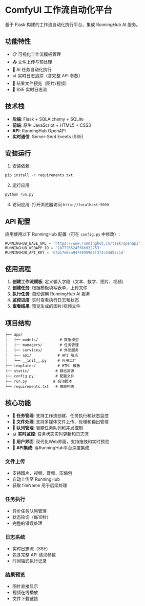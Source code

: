# ComfyUI 工作流自动化平台

基于 Flask 构建的工作流自动化执行平台，集成 RunningHub AI 服务。

## 功能特性

- 📋 可视化工作流模板管理
- 📤 文件上传与预处理
- 🤖 AI 任务自动化执行
- 📊 实时日志追踪（含完整 API 参数）
- 🎯 结果文件预览（图片/视频）
- 🔄 SSE 实时日志流

## 技术栈

- **后端**: Flask + SQLAlchemy + SQLite
- **前端**: 原生 JavaScript + HTML5 + CSS3
- **API**: RunningHub OpenAPI
- **实时通信**: Server-Sent Events (SSE)

## 安装运行

1. 安装依赖:
```bash
pip install -r requirements.txt
```

2. 运行应用:
```bash
python run.py
```

3. 访问应用:
打开浏览器访问 `http://localhost:5000`

## API 配置

应用使用以下 RunningHub 配置（可在 `config.py` 中修改）:

```python
RUNNINGHUB_BASE_URL = 'https://www.runninghub.cn/task/openapi'
RUNNINGHUB_WEBAPP_ID = '1877265245566922753'
RUNNINGHUB_API_KEY = 'd4b17e6ea9474695965f3f3c9dd53c1d'
```

## 使用流程

1. **创建工作流模板**: 定义输入字段（文本、数字、图片、视频）
2. **创建任务**: 根据模板填写表单，上传文件
3. **执行任务**: 自动调用 RunningHub AI 服务
4. **监控进度**: 实时查看执行日志和状态
5. **查看结果**: 预览生成的图片/视频文件

## 项目结构

```
├── app/
│   ├── models/          # 数据模型
│   ├── managers/        # 任务管理
│   ├── services/        # 外部服务
│   ├── api/            # API 端点
│   └── __init__.py     # 应用工厂
├── templates/          # HTML 模板
├── static/            # 静态资源
├── config.py          # 配置文件
├── run.py            # 启动脚本
└── requirements.txt   # 依赖列表
```


## 核心功能

- 🎯 **任务管理**: 支持工作流创建、任务执行和状态监控
- 📁 **文件处理**: 支持多媒体文件上传、处理和输出管理
- 🔄 **队列管理**: 智能任务队列和并发控制
- 📊 **实时监控**: 任务状态实时更新和日志流
- 🎨 **用户界面**: 现代化Web界面，支持拖拽和实时预览
- 🔌 **API集成**: 与RunningHub平台深度集成

### 文件上传
- 支持图片、视频、音频、压缩包
- 自动上传至 RunningHub
- 获取 fileName 用于后续处理

### 任务执行
- 异步任务队列管理
- 状态轮询（每10秒）
- 完整的错误处理

### 日志系统
- 实时日志流（SSE）
- 包含完整 API 请求参数
- 时间轴式执行记录

### 结果预览
- 图片直接显示
- 视频在线播放
- 文件下载链接